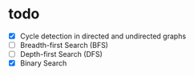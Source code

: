 # todo

- [x] Cycle detection in directed and undirected graphs
- [ ] Breadth-first Search (BFS)
- [ ] Depth-first Search (DFS)
- [x] Binary Search
